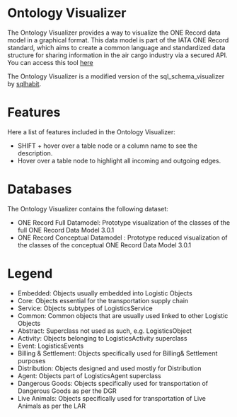 # Ontology Visualizer

The Ontology Visualizer provides a way to visualize the ONE Record data model in a graphical format. This data model is part of the IATA ONE Record standard, which aims to create a common language and standardized data structure for sharing information in the air cargo industry via a secured API. You can access this tool [here](https://iata-cargo.github.io/ontology_visualizer/databases/cargo_full)

The Ontology Visualizer is a modified version of the sql_schema_visualizer by [sqlhabit](https://github.com/sqlhabit/sql_schema_visualizer).

# Features
Here a list of features included in the Ontology Visualizer:
- SHIFT + hover over a table node or a column name to see the description.
- Hover over a table node to highlight all incoming and outgoing edges.

# Databases
The Ontology Visualizer contains the following dataset:
- ONE Record Full Datamodel: Prototype visualization of the classes of the full ONE Record Data Model 3.0.1
- ONE Record Conceptual Datamodel : Prototype reduced visualization of the classes of the conceptual ONE Record Data Model 3.0.1

# Legend

- Embedded: Objects usually embedded into Logistic Objects
- Core: Objects essential for the transportation supply chain
- Service: Objects subtypes of LogisticsService
- Common: Common objects that are usually used linked to other Logistic Objects
- Abstract: Superclass not used as such, e.g. LogisticsObject
- Activity: Objects belonging to LogisticsActivity superclass
- Event: LogisticsEvents
- Billing & Settlement: Objects specifically used for Billing& Settlement purposes
- Distribution: Objects designed and used mostly for Distribution
- Agent: Objects part of LogisticsAgent superclass
- Dangerous Goods: Objects specifically used for transportation of Dangerous Goods as per the DGR
- Live Animals: Objects specifically used for transportation of Live Animals as per the LAR


